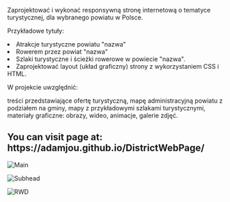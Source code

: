 


Zaprojektować i wykonać responsywną stronę internetową o tematyce turystycznej, dla wybranego powiatu w Polsce.

Przykładowe tytuły:

<li>Atrakcje turystyczne powiatu "nazwa"
<li>Rowerem przez powiat "nazwa"
<li>Szlaki turystyczne i ścieżki rowerowe w powiecie "nazwa".
<li>Zaprojektować layout (układ graficzny) strony z wykorzystaniem CSS i HTML.

W projekcie uwzględnić:

treści przedstawiające ofertę turystyczną,
mapę administracyjną powiatu z podziałem na gminy,
mapy z przykładowymi szlakami turystycznymi,
materiały graficzne: obrazy, wideo, animacje, galerie zdjęć.

  
  <h2>You can visit page at: https://adamjou.github.io/DistrictWebPage/</h2>
  
  
![Main](https://imgur.com/NkpCUU2)
  
![Subhead](https://imgur.com/mFj4wOR)
  
![RWD](https://imgur.com/xFqkvMJ)
  
  
